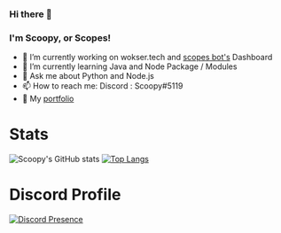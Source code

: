### Hi there 👋
### I'm Scoopy, or Scopes!

- 🔭 I’m currently working on wokser.tech and [scopes bot's](https://scopes.cf) Dashboard
- 🌱 I’m currently learning Java and Node Package / Modules
- 💬 Ask me about Python and Node.js
- 📫 How to reach me: Discord : Scoopy#5119
- 🔗 My [portfolio](https://scoopydev.gq)
# Stats
![Scoopy's GitHub stats](https://github-readme-stats.vercel.app/api?username=ScopesCodez&show_icons=true&theme=radical&custom_title=Scoopy's%20Github%20Stats)
[![Top Langs](https://github-readme-stats.vercel.app/api/top-langs/?username=ScopesCodez&theme=radical&langs_count=10&layout=compact)](https://github.com/ScopesCodez/github-readme-stats)

# Discord Profile
[![Discord Presence](https://lanyard-profile-readme.vercel.app/api/510736807999307786)](https://discord.com/users/510736807999307786)
